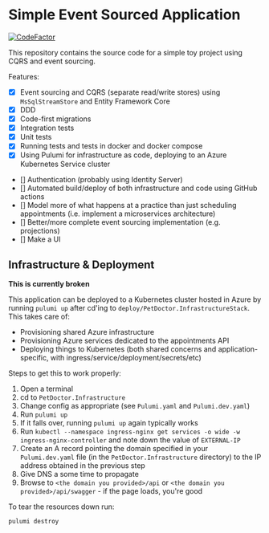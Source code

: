 # Simple Event Sourced Application

[![CodeFactor](https://www.codefactor.io/repository/github/kane-armstrong/simple-adventure/badge)](https://www.codefactor.io/repository/github/kane-armstrong/simple-adventure)

This repository contains the source code for a simple toy project using CQRS and event sourcing.

Features:

* [x] Event sourcing and CQRS (separate read/write stores) using `MsSqlStreamStore` and Entity Framework Core
* [x] DDD
* [x] Code-first migrations
* [x] Integration tests
* [x] Unit tests
* [x] Running tests and tests in docker and docker compose
* [x] Using Pulumi for infrastructure as code, deploying to an Azure Kubernetes Service cluster
* [] Authentication (probably using Identity Server)
* [] Automated build/deploy of both infrastructure and code using GitHub actions
* [] Model more of what happens at a practice than just scheduling appointments (i.e. implement a microservices architecture)
* [] Better/more complete event sourcing implementation (e.g. projections)
* [] Make a UI

## Infrastructure & Deployment

**This is currently broken**

This application can be deployed to a Kubernetes cluster hosted in Azure by running `pulumi up` after cd'ing to `deploy/PetDoctor.InfrastructureStack`. This takes care of:

* Provisioning shared Azure infrastructure
* Provisioning Azure services dedicated to the appointments API
* Deploying things to Kubernetes (both shared concerns and application-specific, with ingress/service/deployment/secrets/etc)

Steps to get this to work properly:

1. Open a terminal
2. cd to `PetDoctor.Infrastructure` 
3. Change config as appropriate (see `Pulumi.yaml` and `Pulumi.dev.yaml`)
4. Run `pulumi up`
5. If it falls over, running `pulumi up` again typically works
6. Run `kubectl --namespace ingress-nginx get services -o wide -w ingress-nginx-controller` and note down the value of `EXTERNAL-IP`
7. Create an A record pointing the domain specified in your `Pulumi.dev.yaml` file (in the `PetDoctor.Infrastructure` directory) to the IP address obtained in the previous step
8. Give DNS a some time to propagate
9. Browse to `<the domain you provided>/api` or `<the domain you provided>/api/swagger` - if the page loads, you're good

To tear the resources down run:

`pulumi destroy`
